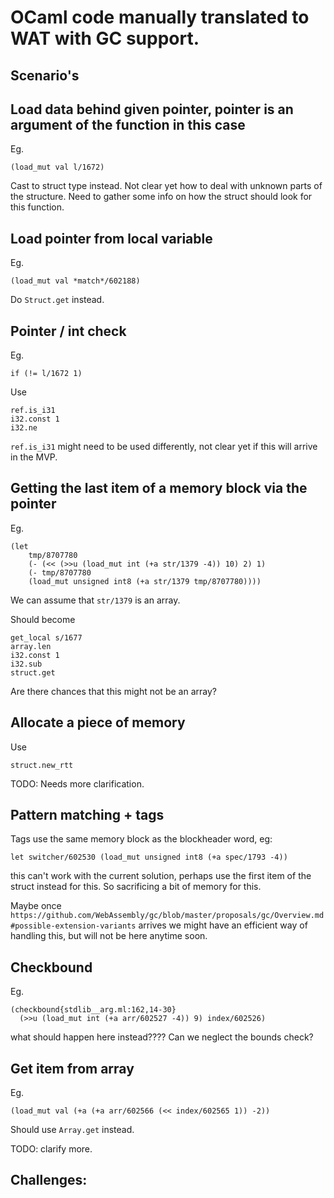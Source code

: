 OCaml code manually translated to WAT with GC support. 
===

Scenario's
---

Load data behind given pointer, pointer is an argument of the function in this case
---
Eg. 
```cmm
(load_mut val l/1672)
```

Cast to struct type instead. Not clear yet how to deal with unknown parts of the structure.
Need to gather some info on how the struct should look for this function.

Load pointer from local variable
---
Eg.
```cmm
(load_mut val *match*/602188)
```

Do `Struct.get` instead.

Pointer / int check
---
Eg. 
```cmm
if (!= l/1672 1)
```

Use
```
ref.is_i31
i32.const 1
i32.ne
```

`ref.is_i31` might need to be used differently, not clear yet if this will arrive in the MVP.

Getting the last item of a memory block via the pointer
---
Eg.
```
(let
    tmp/8707780
    (- (<< (>>u (load_mut int (+a str/1379 -4)) 10) 2) 1)
    (- tmp/8707780
    (load_mut unsigned int8 (+a str/1379 tmp/8707780))))
```
We can assume that `str/1379` is an array.

Should become
```
get_local s/1677
array.len
i32.const 1
i32.sub
struct.get
``` 

Are there chances that this might not be an array?

Allocate a piece of memory
---

Use
```
struct.new_rtt
```

TODO: Needs more clarification.

Pattern matching + tags
---
Tags use the same memory block as the blockheader word, eg:
```
let switcher/602530 (load_mut unsigned int8 (+a spec/1793 -4))
```
this can't work with the current solution, perhaps use the first item of the struct instead for this. So sacrificing a bit of memory for this. 

Maybe once `https://github.com/WebAssembly/gc/blob/master/proposals/gc/Overview.md#possible-extension-variants`     arrives we might have an efficient way of handling this, but will not be here anytime soon.

Checkbound
---
Eg. 
```
(checkbound{stdlib__arg.ml:162,14-30}
  (>>u (load_mut int (+a arr/602527 -4)) 9) index/602526)
```

what should happen here instead???? Can we neglect the bounds check?

Get item from array
---
Eg.
```
(load_mut val (+a (+a arr/602566 (<< index/602565 1)) -2))
```
Should use `Array.get` instead. 

TODO: clarify more.




Challenges:
- 